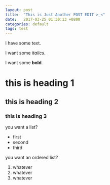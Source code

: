 ```yaml
---
layout: post
title:  "This is Just Another POST EDIT >_<"
date:   2017-03-25 01:30:13 +0800
categories: default
tags: test
---
```

I have some text.

I want some _italics_.

I want some **bold**.

# this is heading 1

## this is heading 2

### this is heading 3

you want a list?
* first
* second
* third

you want an ordered list?
1. whatever
1. whatever
1. whatever